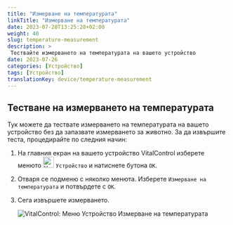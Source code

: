 ```yaml
---
title: "Измерване на температурата"
linkTitle: "Измерване на температурата"
date: 2023-07-28T13:25:28+02:00
weight: 40
slug: temperature-measurement
description: >
 Тествайте измерването на температурата на вашето устройство
date: 2023-07-26
categories: [Устройство]
tags: [Устройство]
translationKey: device/temperature-measurement
---
```

## Тестване на измерването на температурата

Тук можете да тествате измерването на температурата на вашето устройство без да запазвате измерването за животно. За да извършите теста, процедирайте по следния начин:

1. На главния екран на вашето устройство VitalControl изберете менюто <img src="/icons/device.svg" width="25" align="bottom" alt="Устройство" /> `Устройство` и натиснете бутона `OK`.

2. Отваря се подменю с няколко менюта. Изберете `Измерване на температурата` и потвърдете с `OK`.

3. Сега извършете измерването.

   ![VitalControl: Меню Устройство Измерване на температурата](../images/temperature.png "Тестване на измерването на температурата")
